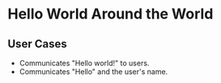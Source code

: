 # Hello World Around the World

## User Cases

* Communicates "Hello world!" to users.
* Communicates "Hello" and the user's name.
